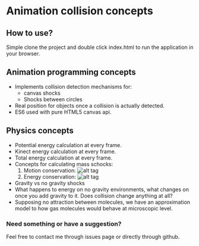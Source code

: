 # Animation collision concepts

## How to use?
Simple clone the project and double click index.html to run the application in your browser. 

## Animation programming concepts
- Implements collision detection mechanisms for:
  - canvas shocks
  - Shocks between circles
- Real position for objects once a collision is actually detected.
- ES6 used with pure HTML5 canvas api.

## Physics concepts
- Potential energy calculation at every frame.
- Kinect energy calculation at every frame.
- Total energy calculation at every frame.
- Concepts for calculating mass schocks:
  1. Motion conservation: ![alt tag](https://www.latex4technics.com/l4ttemp/d71s51.png?1488305539921)
  2. Energy conservation: ![alt tag](https://www.latex4technics.com/l4ttemp/d71s51.png?1488305910290)
- Gravity vs no gravity shocks
- What happens to energy on no gravity environments, what changes on once you add gravity to it.
Does collision change anything at all?
- Supposing no attraction between molecules, we have an approximation model to how gas molecules 
would behave at microscopic level.

### Need something or have a suggestion?
Feel free to contact me through issues page or directly through github.
